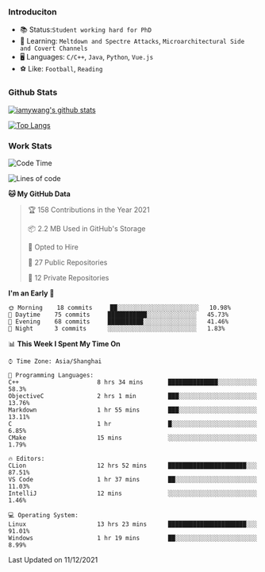 ### Introduciton

- 📚 Status:`Student working hard for PhD`
- 🔎 Learning: `Meltdown and Spectre Attacks`, `Microarchitectural Side and Covert Channels`
- 🖥️ Languages: `C/C++`, `Java`, `Python`, `Vue.js`
- ⚽ Like: `Football`, `Reading`

### Github Stats

[![iamywang's github stats](https://github-readme-stats.vercel.app/api?username=iamywang&count_private=true&show_icons=true)]()

[![Top Langs](https://github-readme-stats.vercel.app/api/top-langs/?username=iamywang&layout=compact)]()

### Work Stats

<!--START_SECTION:waka-->
![Code Time](http://img.shields.io/badge/Code%20Time-19%20hrs%2026%20mins-blue)

![Lines of code](https://img.shields.io/badge/From%20Hello%20World%20I%27ve%20Written-534%20Thousand%20lines%20of%20code-blue)

**🐱 My GitHub Data** 

> 🏆 158 Contributions in the Year 2021
 > 
> 📦 2.2 MB Used in GitHub's Storage 
 > 
> 💼 Opted to Hire
 > 
> 📜 27 Public Repositories 
 > 
> 🔑 12 Private Repositories  
 > 
**I'm an Early 🐤** 

```text
🌞 Morning    18 commits     ██░░░░░░░░░░░░░░░░░░░░░░░   10.98% 
🌆 Daytime    75 commits     ███████████░░░░░░░░░░░░░░   45.73% 
🌃 Evening    68 commits     ██████████░░░░░░░░░░░░░░░   41.46% 
🌙 Night      3 commits      ░░░░░░░░░░░░░░░░░░░░░░░░░   1.83%

```


📊 **This Week I Spent My Time On** 

```text
⌚︎ Time Zone: Asia/Shanghai

💬 Programming Languages: 
C++                      8 hrs 34 mins       ██████████████░░░░░░░░░░░   58.3% 
ObjectiveC               2 hrs 1 min         ███░░░░░░░░░░░░░░░░░░░░░░   13.76% 
Markdown                 1 hr 55 mins        ███░░░░░░░░░░░░░░░░░░░░░░   13.11% 
C                        1 hr                █░░░░░░░░░░░░░░░░░░░░░░░░   6.85% 
CMake                    15 mins             ░░░░░░░░░░░░░░░░░░░░░░░░░   1.79%

🔥 Editors: 
CLion                    12 hrs 52 mins      ██████████████████████░░░   87.51% 
VS Code                  1 hr 37 mins        ██░░░░░░░░░░░░░░░░░░░░░░░   11.03% 
IntelliJ                 12 mins             ░░░░░░░░░░░░░░░░░░░░░░░░░   1.46%

💻 Operating System: 
Linux                    13 hrs 23 mins      ██████████████████████░░░   91.01% 
Windows                  1 hr 19 mins        ██░░░░░░░░░░░░░░░░░░░░░░░   8.99%

```


 Last Updated on 11/12/2021
<!--END_SECTION:waka-->
